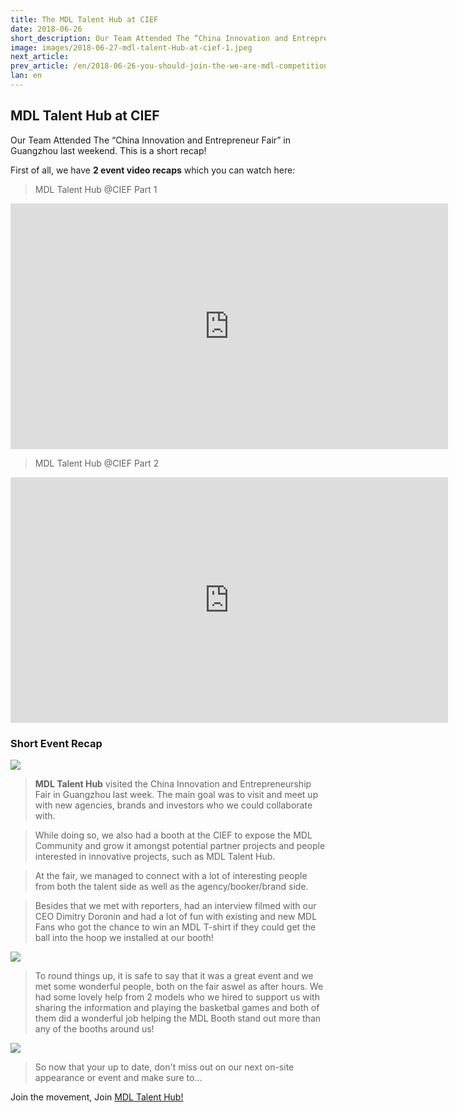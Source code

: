 ```yaml
---
title: The MDL Talent Hub at CIEF
date: 2018-06-26
short_description: Our Team Attended The “China Innovation and Entrepreneur Fair” in Guangzhou last weekend. This is a short recap!
image: images/2018-06-27-mdl-talent-Hub-at-cief-1.jpeg
next_article:
prev_article: /en/2018-06-26-you-should-join-the-we-are-mdl-competition
lan: en
---
```


## MDL Talent Hub at CIEF


Our Team Attended The “China Innovation and Entrepreneur Fair” in Guangzhou last weekend. This is a short recap!

First of all, we have **2 event video recaps** which you can watch here:

>MDL Talent Hub @CIEF Part 1

<iframe width="700" height="393" src="https://www.youtube.com/embed/GioGHJLpEKE" frameborder="0" allow="autoplay; encrypted-media" allowfullscreen></iframe>

>MDL Talent Hub @CIEF Part 2

<iframe width="700" height="393" src="https://www.youtube.com/embed/m2R-B6yroD0" frameborder="0" allow="autoplay; encrypted-media" allowfullscreen></iframe>


###   Short Event Recap

![](/images/2018-06-27-mdl-talent-Hub-at-cief-1.jpeg)

>**MDL Talent Hub** visited the China Innovation and Entrepreneurship Fair in Guangzhou last week. The main goal was to visit and meet up with new agencies, brands and investors who we could collaborate with.

>While doing so, we also had a booth at the CIEF to expose the MDL Community and grow it amongst potential partner projects and people interested in innovative projects, such as MDL Talent Hub.

>At the fair, we managed to connect with a lot of interesting people from both the talent side as well as the agency/booker/brand side.

>Besides that we met with reporters, had an interview filmed with our CEO Dimitry Doronin and had a lot of fun with existing and new MDL Fans who got the chance to win an MDL T-shirt if they could get the ball into the hoop we installed at our booth!


![](/images/2018-06-27-mdl-talent-Hub-at-cief-2.jpeg)


>To round things up, it is safe to say that it was a great event and we met some wonderful people, both on the fair aswel as after hours. We had some lovely help from 2 models who we hired to support us with sharing the information and playing the basketbal games and both of them did a wonderful job helping the MDL Booth stand out more than any of the booths around us!

![](/images/2018-06-27-mdl-talent-Hub-at-cief-3.jpeg)

>So now that your up to date, don't miss out on our next on-site appearance or event and make sure to…

Join the movement, Join [MDL Talent Hub!](https://www.mdl.life/)